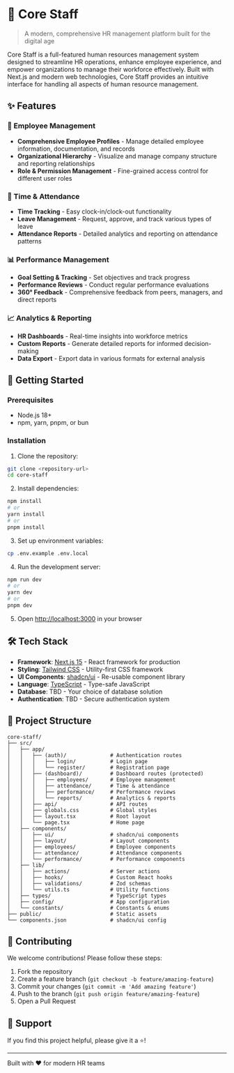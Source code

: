 # 🏢 Core Staff

> A modern, comprehensive HR management platform built for the digital age

Core Staff is a full-featured human resources management system designed to streamline HR operations, enhance employee experience, and empower organizations to manage their workforce effectively. Built with Next.js and modern web technologies, Core Staff provides an intuitive interface for handling all aspects of human resource management.

## ✨ Features
### 👥 Employee Management

- **Comprehensive Employee Profiles** - Manage detailed employee information, documentation, and records
- **Organizational Hierarchy** - Visualize and manage company structure and reporting relationships
- **Role & Permission Management** - Fine-grained access control for different user roles

### 📅 Time & Attendance

- **Time Tracking** - Easy clock-in/clock-out functionality
- **Leave Management** - Request, approve, and track various types of leave
- **Attendance Reports** - Detailed analytics and reporting on attendance patterns

### 📊 Performance Management

- **Goal Setting & Tracking** - Set objectives and track progress
- **Performance Reviews** - Conduct regular performance evaluations
- **360° Feedback** - Comprehensive feedback from peers, managers, and direct reports

### 📈 Analytics & Reporting

- **HR Dashboards** - Real-time insights into workforce metrics
- **Custom Reports** - Generate detailed reports for informed decision-making
- **Data Export** - Export data in various formats for external analysis

## 🚀 Getting Started

### Prerequisites

- Node.js 18+
- npm, yarn, pnpm, or bun

### Installation

1. Clone the repository:

```bash
git clone <repository-url>
cd core-staff
```

2. Install dependencies:

```bash
npm install
# or
yarn install
# or
pnpm install
```

3. Set up environment variables:

```bash
cp .env.example .env.local
```

4. Run the development server:

```bash
npm run dev
# or
yarn dev
# or
pnpm dev
```

5. Open [http://localhost:3000](http://localhost:3000) in your browser

## 🛠️ Tech Stack

- **Framework**: [Next.js 15](https://nextjs.org/) - React framework for production
- **Styling**: [Tailwind CSS](https://tailwindcss.com/) - Utility-first CSS framework
- **UI Components**: [shadcn/ui](https://ui.shadcn.com/) - Re-usable component library
- **Language**: [TypeScript](https://www.typescriptlang.org/) - Type-safe JavaScript
- **Database**: TBD - Your choice of database solution
- **Authentication**: TBD - Secure authentication system

## 📁 Project Structure

```
core-staff/
├── src/
│   ├── app/
│   │   ├── (auth)/              # Authentication routes
│   │   │   ├── login/           # Login page
│   │   │   └── register/        # Registration page
│   │   ├── (dashboard)/         # Dashboard routes (protected)
│   │   │   ├── employees/       # Employee management
│   │   │   ├── attendance/      # Time & attendance
│   │   │   ├── performance/     # Performance reviews
│   │   │   └── reports/         # Analytics & reports
│   │   ├── api/                 # API routes
│   │   ├── globals.css          # Global styles
│   │   ├── layout.tsx           # Root layout
│   │   └── page.tsx             # Home page
│   ├── components/
│   │   ├── ui/                  # shadcn/ui components
│   │   ├── layout/              # Layout components
│   │   ├── employees/           # Employee components
│   │   ├── attendance/          # Attendance components
│   │   └── performance/         # Performance components
│   ├── lib/
│   │   ├── actions/             # Server actions
│   │   ├── hooks/               # Custom React hooks
│   │   ├── validations/         # Zod schemas
│   │   └── utils.ts             # Utility functions
│   ├── types/                   # TypeScript types
│   ├── config/                  # App configuration
│   └── constants/               # Constants & enums
├── public/                      # Static assets
└── components.json              # shadcn/ui config
```

## 🤝 Contributing

We welcome contributions! Please follow these steps:

1. Fork the repository
2. Create a feature branch (`git checkout -b feature/amazing-feature`)
3. Commit your changes (`git commit -m 'Add amazing feature'`)
4. Push to the branch (`git push origin feature/amazing-feature`)
5. Open a Pull Request

## 🌟 Support

If you find this project helpful, please give it a ⭐️!

---

Built with ❤️ for modern HR teams
